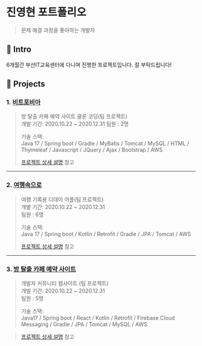 # 진영현 포트폴리오

> 문제 해결 과정을 좋아하는 개발자

## :pushpin: Intro
6개월간 부산IT교육센터에 다니며 진행한 프로젝트입니다. 잘 부탁드립니다!

## :pushpin: Projects
### 1. [비트포비아](https://github.com/procompiler/developer-village)
>방 탈출 카페 예약 사이트 클론 코딩(팀 프로젝트)  
>개발 기간: 2020.10.22 ~ 2020.12.31
>팀원 : 2명
>
>기술 스택:  
>Java 17 / Spring boot / Gradle / MyBatis / Tomcat / MySQL /
>HTML / Thymeleaf / Javascript / JQuery / Ajax / Bootstrap / AWS
>
>[프로젝트 상세 설명](https://github.com/procompiler/developer-village) 참고

---

### 2. [여행속으로](https://github.com/procompiler/developer-village)
>여행 기록용 디데이 어플(팀 프로젝트)  
>개발 기간: 2020.10.22 ~ 2020.12.31  
>팀원 : 6명
>
>기술 스택:  
>Java 17 / Spring boot / Kotlin / Retrofit / Gradle / JPA / Tomcat / AWS
>
>[프로젝트 상세 설명](https://github.com/procompiler/developer-village) 참고

---

### 3. [방 탈출 카페 예약 사이트](https://github.com/procompiler/developer-village)
>개발자 커뮤니티 웹사이트 (팀 프로젝트)  
>개발 기간: 2020.10.22 ~ 2020.12.31  
>팀원 : 5명
>
>기술 스택:  
>Java17 / Spring boot / React / Kotlin / Retrofit / Firebase Cloud Messaging /
>Gradle / JPA / Tomcat / MySQL / AWS 

>[프로젝트 상세 설명](https://github.com/procompiler/developer-village) 참고

